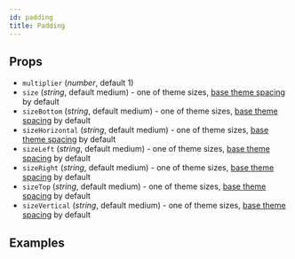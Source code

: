 ```yaml
---
id: padding
title: Padding
---
```

## Props
- `multiplier` (_number_, default 1)
- `size` (_string_, default medium) - one of theme sizes, [base theme spacing](../Theme.md#spacing) by default
- `sizeBottom` (_string_, default medium) - one of theme sizes, [base theme spacing](../Theme.md#spacing) by default
- `sizeHorizontal` (_string_, default medium) - one of theme sizes, [base theme spacing](../Theme.md#spacing) by default
- `sizeLeft` (_string_, default medium) - one of theme sizes, [base theme spacing](../Theme.md#spacing) by default
- `sizeRight` (_string_, default medium) - one of theme sizes, [base theme spacing](../Theme.md#spacing) by default
- `sizeTop` (_string_, default medium) - one of theme sizes, [base theme spacing](../Theme.md#spacing) by default
- `sizeVertical` (_string_, default medium) - one of theme sizes, [base theme spacing](../Theme.md#spacing) by default

## Examples

```jsx

```
